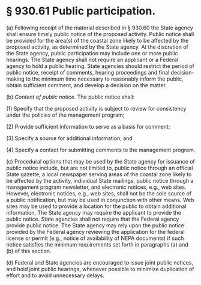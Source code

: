 # § 930.61   Public participation.

(a) Following receipt of the material described in § 930.60 the State agency shall ensure timely public notice of the proposed activity. Public notice shall be provided for the area(s) of the coastal zone likely to be affected by the proposed activity, as determined by the State agency. At the discretion of the State agency, public participation may include one or more public hearings. The State agency shall not require an applicant or a Federal agency to hold a public hearing. State agencies should restrict the period of public notice, receipt of comments, hearing proceedings and final decision-making to the minimum time necessary to reasonably inform the public, obtain sufficient comment, and develop a decision on the matter. 


(b) *Content of public notice.* The public notice shall: 


(1) Specify that the proposed activity is subject to review for consistency under the policies of the management program; 


(2) Provide sufficient information to serve as a basis for comment; 


(3) Specify a source for additional information; and 


(4) Specify a contact for submitting comments to the management program. 


(c) Procedural options that may be used by the State agency for issuance of public notice include, but are not limited to, public notice through an official State gazette, a local newspaper serving areas of the coastal zone likely to be affected by the activity, individual State mailings, public notice through a management program newsletter, and electronic notices, e.g., web sites. However, electronic notices, e.g., web sites, shall not be the sole source of a public notification, but may be used in conjunction with other means. Web sites may be used to provide a location for the public to obtain additional information. The State agency may require the applicant to provide the public notice. State agencies shall not require that the Federal agency provide public notice. The State agency may rely upon the public notice provided by the Federal agency reviewing the application for the federal license or permit (e.g., notice of availability of NEPA documents) if such notice satisfies the minimum requirements set forth in paragraphs (a) and (b) of this section. 


(d) Federal and State agencies are encouraged to issue joint public notices, and hold joint public hearings, whenever possible to minimize duplication of effort and to avoid unnecessary delays.




